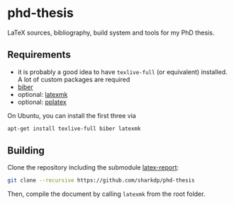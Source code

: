 # phd-thesis
LaTeX sources, bibliography, build system and tools for my PhD thesis.

Requirements
------------
- it is probably a good idea to have `texlive-full` (or equivalent) installed. A lot of custom packages are required
- [biber](https://www.ctan.org/pkg/biber)
- optional: [latexmk](http://www.ctan.org/pkg/latexmk/)
- optional: [pplatex](http://www.stefant.org/web/projects/software/pplatex.html)

On Ubuntu, you can install the first three via
```sh
apt-get install texlive-full biber latexmk
```

Building
--------
Clone the repository including the submodule [latex-report](https://github.com/sharkdp/latex-report):
```sh
git clone --recursive https://github.com/sharkdp/phd-thesis
```
Then, compile the document by calling `latexmk` from the root folder.
